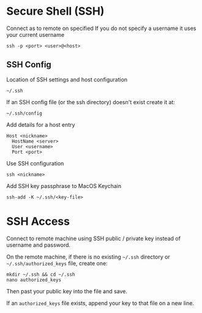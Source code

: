 # Secure Shell (SSH)

Connect as <user> to remote <host> on specified <port>
If you do not specify a username it uses your current username

    ssh -p <port> <user>@<host>

## SSH Config

Location of SSH settings and host configuration

    ~/.ssh

If an SSH config file (or the ssh directory) doesn't exist create it at:

    ~/.ssh/config

Add details for a host entry

    Host <nickname>
      HostName <server>
      User <username>
      Port <port>

Use SSH configuration

    ssh <nickname>

Add SSH key passphrase to MacOS Keychain

    ssh-add -K ~/.ssh/<key-file>

# SSH Access

Connect to remote machine using SSH public / private key instead of username and password.

On the remote machine, if there is no existing `~/.ssh` directory or `~/.ssh/authorized_keys` file, create one:

    mkdir ~/.ssh && cd ~/.ssh
    nano authorized_keys

Then past your public key into the file and save.

If an `authorized_keys` file exists, append your key to that file on a new line.
